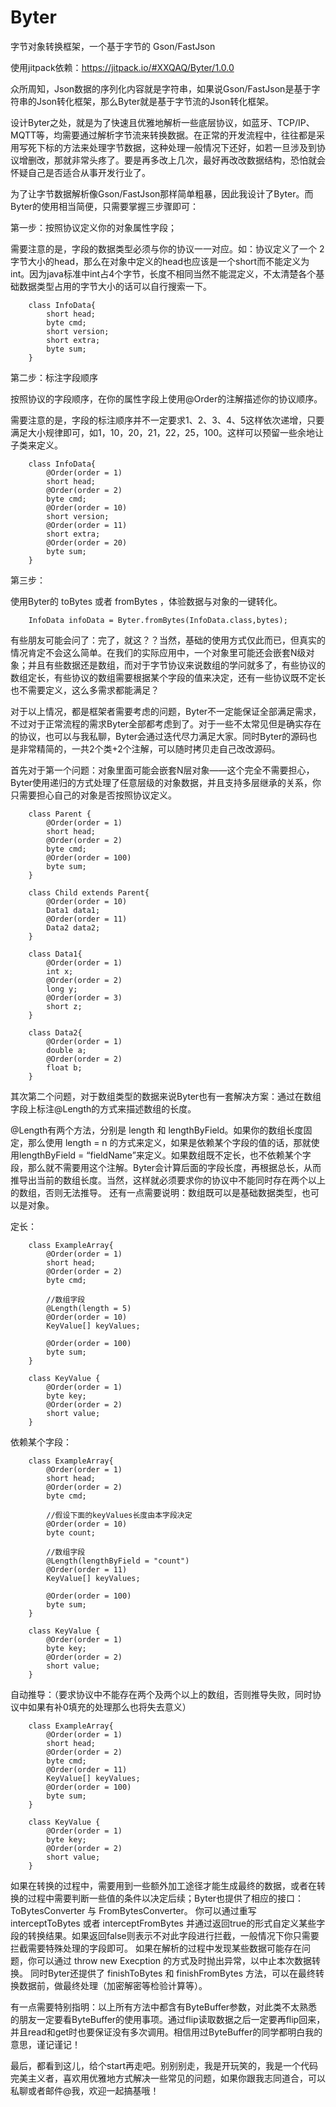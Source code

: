 # Byter
字节对象转换框架，一个基于字节的 Gson/FastJson

使用jitpack依赖：https://jitpack.io/#XXQAQ/Byter/1.0.0

众所周知，Json数据的序列化内容就是字符串，如果说Gson/FastJson是基于字符串的Json转化框架，那么Byter就是基于字节流的Json转化框架。

设计Byter之处，就是为了快速且优雅地解析一些底层协议，如蓝牙、TCP/IP、MQTT等，均需要通过解析字节流来转换数据。在正常的开发流程中，往往都是采用写死下标的方法来处理字节数据，这种处理一般情况下还好，如若一旦涉及到协议增删改，那就非常头疼了。要是再多改上几次，最好再改改数据结构，恐怕就会怀疑自己是否适合从事开发行业了。

为了让字节数据解析像Gson/FastJson那样简单粗暴，因此我设计了Byter。而Byter的使用相当简便，只需要掌握三步骤即可：

第一步：按照协议定义你的对象属性字段；

需要注意的是，字段的数据类型必须与你的协议一一对应。如：协议定义了一个 2字节大小的head，那么在对象中定义的head也应该是一个short而不能定义为int。因为java标准中int占4个字节，长度不相同当然不能混定义，不太清楚各个基础数据类型占用的字节大小的话可以自行搜索一下。
```
    class InfoData{
        short head;
        byte cmd;
        short version;
        short extra;
        byte sum;
    }
```

第二步：标注字段顺序

按照协议的字段顺序，在你的属性字段上使用@Order的注解描述你的协议顺序。

需要注意的是，字段的标注顺序并不一定要求1、2、3、4、5这样依次递增，只要满足大小规律即可，如1，10，20，21，22，25，100。这样可以预留一些余地让子类来定义。
```
    class InfoData{
        @Order(order = 1)
        short head;
        @Order(order = 2)
        byte cmd;
        @Order(order = 10)
        short version;
        @Order(order = 11)
        short extra;
        @Order(order = 20)
        byte sum;
    }
```

第三步：

使用Byter的 toBytes 或者 fromBytes ，体验数据与对象的一键转化。
```
    InfoData infoData = Byter.fromBytes(InfoData.class,bytes);
```

有些朋友可能会问了：完了，就这？？当然，基础的使用方式仅此而已，但真实的情况肯定不会这么简单。在我们的实际应用中，一个对象里可能还会嵌套N级对象；并且有些数据还是数组，而对于字节协议来说数组的学问就多了，有些协议的数组定长，有些协议的数组需要根据某个字段的值来决定，还有一些协议既不定长也不需要定义，这么多需求都能满足？

对于以上情况，都是框架者需要考虑的问题，Byter不一定能保证全部满足需求，不过对于正常流程的需求Byter全部都考虑到了。对于一些不太常见但是确实存在的协议，也可以与我私聊，Byter会通过迭代尽力满足大家。同时Byter的源码也是非常精简的，一共2个类+2个注解，可以随时拷贝走自己改改源码。

首先对于第一个问题：对象里面可能会嵌套N层对象——这个完全不需要担心，Byter使用递归的方式处理了任意层级的对象数据，并且支持多层继承的关系，你只需要担心自己的对象是否按照协议定义。
```
    class Parent {
        @Order(order = 1)
        short head;
        @Order(order = 2)
        byte cmd;
        @Order(order = 100)
        byte sum;
    }

    class Child extends Parent{
        @Order(order = 10)
        Data1 data1;
        @Order(order = 11)
        Data2 data2;
    }

    class Data1{
        @Order(order = 1)
        int x;
        @Order(order = 2)
        long y;
        @Order(order = 3)
        short z;
    }

    class Data2{
        @Order(order = 1)
        double a;
        @Order(order = 2)
        float b;
    }
```

其次第二个问题，对于数组类型的数据来说Byter也有一套解决方案：通过在数组字段上标注@Length的方式来描述数组的长度。

@Length有两个方法，分别是 length 和 lengthByField。如果你的数组长度固定，那么使用 length = n 的方式来定义，如果是依赖某个字段的值的话，那就使用lengthByField = “fieldName”来定义。如果数组既不定长，也不依赖某个字段，那么就不需要用这个注解。Byter会计算后面的字段长度，再根据总长，从而推导出当前的数组长度。当然，这样就必须要求你的协议中不能同时存在两个以上的数组，否则无法推导。
还有一点需要说明：数组既可以是基础数据类型，也可以是对象。

定长：
```
    class ExampleArray{
        @Order(order = 1)
        short head;
        @Order(order = 2)
        byte cmd;
        
        //数组字段
        @Length(length = 5)
        @Order(order = 10)
        KeyValue[] keyValues;
        
        @Order(order = 100)
        byte sum;
    }

    class KeyValue {
        @Order(order = 1)
        byte key;
        @Order(order = 2)
        short value;
    }
```

依赖某个字段：
```
    class ExampleArray{
        @Order(order = 1)
        short head;
        @Order(order = 2)
        byte cmd;
        
        //假设下面的keyValues长度由本字段决定
        @Order(order = 10)
        byte count;
        
        //数组字段
        @Length(lengthByField = "count")
        @Order(order = 11)
        KeyValue[] keyValues;
        
        @Order(order = 100)
        byte sum;
    }

    class KeyValue {
        @Order(order = 1)
        byte key;
        @Order(order = 2)
        short value;
    }
```

自动推导：（要求协议中不能存在两个及两个以上的数组，否则推导失败，同时协议中如果有补0填充的处理那么也将失去意义）
```
    class ExampleArray{
        @Order(order = 1)
        short head;
        @Order(order = 2)
        byte cmd;
        @Order(order = 11)
        KeyValue[] keyValues;
        @Order(order = 100)
        byte sum;
    }

    class KeyValue {
        @Order(order = 1)
        byte key;
        @Order(order = 2)
        short value;
    }
```

如果在转换的过程中，需要用到一些额外加工途径才能生成最终的数据，或者在转换的过程中需要判断一些值的条件以决定后续；Byter也提供了相应的接口： ToBytesConverter 与 FromBytesConverter。
你可以通过重写 interceptToBytes 或者 interceptFromBytes 并通过返回true的形式自定义某些字段的转换结果。如果返回false则表示不对此字段进行拦截，一般情况下你只需要拦截需要特殊处理的字段即可。
如果在解析的过程中发现某些数据可能存在问题，你可以通过 throw new Execption 的方式及时抛出异常，以中止本次数据转换。
同时Byter还提供了 finishToBytes 和 finishFromBytes 方法，可以在最终转换数据前，做最终处理（加密解密等检验计算等）。

有一点需要特别指明：以上所有方法中都含有ByteBuffer参数，对此类不太熟悉的朋友一定要看ByteBuffer的使用事项。通过flip读取数据之后一定要再flip回来，并且read和get时也要保证没有多次调用。相信用过ByteBuffer的同学都明白我的意思，谨记谨记！

最后，都看到这儿，给个start再走吧。别别别走，我是开玩笑的，我是一个代码完美主义者，喜欢用优雅地方式解决一些常见的问题，如果你跟我志同道合，可以私聊或者邮件@我，欢迎一起搞基哦！
